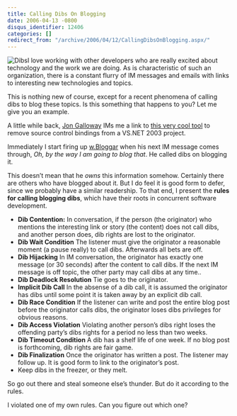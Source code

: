 ```yaml
---
title: Calling Dibs On Blogging
date: 2006-04-13 -0800
disqus_identifier: 12406
categories: []
redirect_from: "/archive/2006/04/12/CallingDibsOnBlogging.aspx/"
---
```


![Dibs](https://haacked.com/images/dibs.jpg)I love working with other
developers who are really excited about technology and the work we are
doing. As is characteristic of such an organization, there is a constant
flurry of IM messages and emails with links to interesting new
technologies and topics.

This is nothing new of course, except for a recent phenomena of calling
dibs to blog these topics. Is this something that happens to you? Let me
give you an example.

A little while back, [Jon
Galloway](http://weblogs.asp.net/jgalloway/ "Jon Galloway's Blog") IMs
me a link to [this very cool
tool](http://www.codeproject.com/dotnet/RemoveSCCInfo.asp "Remove Source Control Bindings")
to remove source control bindings from a VS.NET 2003 project.

Immediately I start firing up
[w.Bloggar](http://wbloggar.com/ "Blog Posting Tool") when his next IM
message comes through, *Oh, by the way I am going to blog that*. He
called dibs on blogging it.

This doesn’t mean that he *owns* this information somehow. Certainly
there are others who have blogged about it. But I do feel it is good
form to defer, since we probably have a similar readership. To that end,
I present the **rules for calling blogging dibs**, which have their
roots in concurrent software development.

-   **Dib Contention:** In conversation, if the person (the originator)
    who mentions the interesting link or story (the content) does not
    call dibs, and another person does, dib rights are lost to the
    originator.
-   **Dib Wait Condition** The listener must give the originator a
    reasonable moment (a pause really) to call dibs. Afterwards all bets
    are off.
-   **Dib Hijacking** In IM conversation, the originator has exactly one
    message (or 30 seconds) after the content to call dibs. If the next
    IM message is off topic, the other party may call dibs at any time..
-   **Dib Deadlock Resolution** Tie goes to the originator.
-   **Implicit Dib Call** In the absense of a dib call, it is assumed
    the originator has dibs until some point it is taken away by an
    explicit dib call.
-   **Dib Race Condition** If the listener can write and post the entire
    blog post before the originator calls dibs, the originator loses
    dibs privileges for obvious reasons.
-   **Dib Access Violation** Violating another person’s dibs right loses
    the offending party’s dibs rights for a period no less than two
    weeks.
-   **Dib Timeout Condition** A dib has a shelf life of one week. If no
    blog post is forthcoming, dib rights are fair game.
-   **Dib Finalization** Once the originator has written a post. The
    listener may follow up. It is good form to link to the originator’s
    post.
-   Keep dibs in the freezer, or they melt.

So go out there and steal someone else’s thunder. But do it according to
the rules.

I violated one of my own rules. Can you figure out which one?

